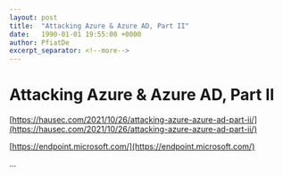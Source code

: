 ```yaml
---
layout: post
title:  "Attacking Azure & Azure AD, Part II"
date:   1990-01-01 19:55:00 +0000
author: PfiatDe
excerpt_separator: <!--more-->
---
```


# Attacking Azure & Azure AD, Part II

[https://hausec.com/2021/10/26/attacking-azure-azure-ad-part-ii/](https://hausec.com/2021/10/26/attacking-azure-azure-ad-part-ii/)

[https://endpoint.microsoft.com/](https://endpoint.microsoft.com/)

...
<!--more-->
